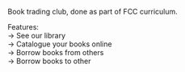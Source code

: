 Book trading club, done as part of FCC curriculum.  

Features:  
 -> See our library  
 -> Catalogue your books online  
 -> Borrow books from others  
 -> Borrow books to other   
  
